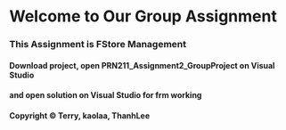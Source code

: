 # Welcome to Our Group Assignment

### This Assignment is FStore Management
#### Download project, open PRN211_Assignment2_GroupProject on Visual Studio
#### and open solution on Visual Studio for frm working

#### Copyright &#169; Terry, kaolaa, ThanhLee